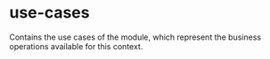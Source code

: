 # use-cases

Contains the use cases of the module, which represent the business operations available for this context.
